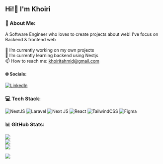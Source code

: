 ## Hi!👋 I'm Khoiri

### 💫 About Me:
A Software Engineer who loves to create projects about web! I've focus on Backend & frontend web<br><br>🔭 I’m currently working on my own projects<br>🌱 I’m currently learning backend using Nestjs<br>📫 How to reach me: khoiritahmid@gmail.com


#### 🌐 Socials:
[![LinkedIn](https://img.shields.io/badge/LinkedIn-%230077B5.svg?logo=linkedin&logoColor=white)](https://linkedin.com/in/www.linkedin.com/in/muhamad-khoiri-tahmid) 

### 💻 Tech Stack:
![NestJS](https://img.shields.io/badge/nestjs-%23E0234E.svg?style=for-the-badge&logo=nestjs&logoColor=white) ![Laravel](https://img.shields.io/badge/laravel-%23FF2D20.svg?style=for-the-badge&logo=laravel&logoColor=white) ![Next JS](https://img.shields.io/badge/Next-black?style=for-the-badge&logo=next.js&logoColor=white) ![React](https://img.shields.io/badge/react-%2320232a.svg?style=for-the-badge&logo=react&logoColor=%2361DAFB) ![TailwindCSS](https://img.shields.io/badge/tailwindcss-%2338B2AC.svg?style=for-the-badge&logo=tailwind-css&logoColor=white) ![Figma](https://img.shields.io/badge/figma-%23F24E1E.svg?style=for-the-badge&logo=figma&logoColor=white)
### 📊 GitHub Stats:
![](https://github-readme-stats.vercel.app/api?username=KhoiriTahmid&theme=dark&hide_border=false&include_all_commits=true&count_private=true)<br/>
![](https://nirzak-streak-stats.vercel.app/?user=KhoiriTahmid&theme=dark&hide_border=false)<br/>
![](https://github-readme-stats.vercel.app/api/top-langs/?username=KhoiriTahmid&theme=dark&hide_border=false&include_all_commits=true&count_private=true&layout=compact)


[![](https://visitcount.itsvg.in/api?id=KhoiriTahmid&icon=0&color=0)](https://visitcount.itsvg.in)

<!-- Proudly created with GPRM ( https://gprm.itsvg.in ) -->

